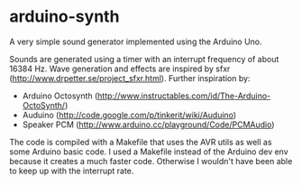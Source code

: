 arduino-synth
=============

A very simple sound generator implemented using the Arduino Uno.

Sounds are generated using a timer with an interrupt frequency of about 16384 Hz.
Wave generation and effects are inspired by sfxr (http://www.drpetter.se/project_sfxr.html).
Further inspiration by:
  - Arduino Octosynth (http://www.instructables.com/id/The-Arduino-OctoSynth/)
  - Auduino (http://code.google.com/p/tinkerit/wiki/Auduino)
  - Speaker PCM (http://www.arduino.cc/playground/Code/PCMAudio)

The code is compiled with a Makefile that uses the AVR utils as well as some Arduino basic code.
I used a Makefile instead of the Arduino dev env because it creates a much faster code.
Otherwise I wouldn't have been able to keep up with the interrupt rate.
